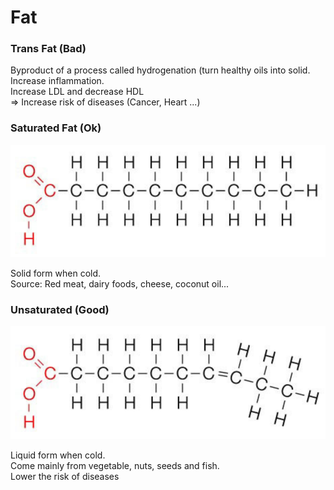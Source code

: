 # Fat

### Trans Fat \(Bad\)

Byproduct of a process called hydrogenation \(turn healthy  oils into solid.  
Increase inflammation.  
Increase LDL  and decrease HDL  
=&gt; Increase risk of diseases \(Cancer, Heart ...\)

### Saturated Fat \(Ok\)

![Saturated Fat ](../.gitbook/assets/image%20%287%29.png)

Solid form  when cold.  
Source: Red meat, dairy  foods, cheese, coconut oil...  




### Unsaturated  \(Good\)

![Unsaturated Fat](../.gitbook/assets/image%20%283%29.png)

Liquid form when cold.   
Come mainly from vegetable, nuts, seeds and fish.  
Lower the risk of diseases

